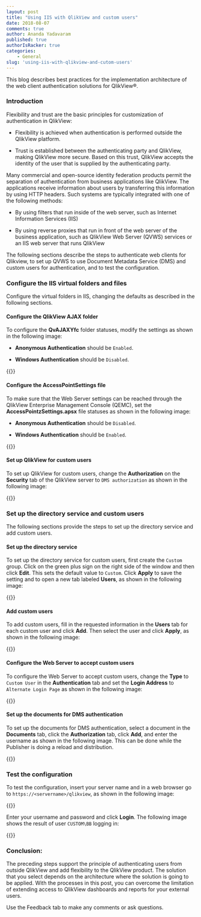 ```yaml
---
layout: post
title: "Using IIS with QlikView and custom users"
date: 2018-08-07
comments: true
author: Ananda Yadavaram
published: true
authorIsRacker: true
categories:
    - General
slug: 'using-iis-with-qlikview-and-cutom-users' 
---
```

This blog describes best practices for the implementation architecture
of the web client authentication solutions for QlikView&reg;.

<!--more-->

### Introduction

Flexibility and trust are the basic principles for customization of authentication
in QlikView:

- Flexibility is achieved when authentication is performed outside the QlikView
platform.

- Trust is established between the authenticating party and QlikView, making
QlikView more secure. Based on this trust, QlikView accepts the identity of the
user that is supplied by the authenticating party.

Many commercial and open-source identity federation products permit the
separation of authentication from business applications like QlikView. The
applications receive information about users by transferring this information
by using HTTP headers. Such systems are typically integrated with
one of the following methods:

- By using filters that run inside of the web server, such as Internet Information
Services (IIS)

- By using reverse proxies that run in front of the web server
of the business application, such as QlikView Web Server (QVWS) services or
an IIS web server that runs QlikView

The following sections describe the steps to authenticate web clients for
Qlikview, to set up QVWS to use Document Metadata Service (DMS) and custom
users for authentication, and to test the configuration.

### Configure the IIS virtual folders and files

Configure the virtual folders in IIS, changing the defaults as described in the
following sections.

#### Configure the QlikView AJAX folder

To configure the **QvAJAXYfc** folder statuses, modify the settings as shown in
the following image:

- **Anonymous Authentication** should be ``Enabled``.

- **Windows Authentication** should be ``Disabled``.

{{<img src="Picture1.png" title="" alt="">}}

#### Configure the AccessPointSettings file

To make sure that the Web Server settings can be reached through the QlikView
Enterprise Management Console (QEMC), set the **AccessPointzSettings.apsx** file
statuses as shown in the following image:

- **Anonymous Authentication** should be ``Disabled``.

- **Windows Authentication** should be ``Enabled``.

{{<img src="Picture2.png" title="" alt="">}}

#### Set up QlikView for custom users

To set up QlikView for custom users, change the **Authorization** on the
**Security** tab of the QlikView server to ``DMS authorization`` as shown in
the following image:

{{<img src="Picture3.png" title="" alt="">}}

### Set up the directory service and custom users

The following sections provide the steps to set up the directory
service and add custom users.

#### Set up the directory service

To set up the directory service for custom users, first create the ``Custom``
group. Click on the green plus sign on the right side of the window and then
click **Edit**. This sets the default value to ``Custom``. Click **Apply** to
save the setting and to open a new tab labeled **Users**, as shown in the
following image:

{{<img src="Picture4.png" title="" alt="">}}

#### Add custom users

To add custom users, fill in the requested information in the **Users** tab for each custom user and
click **Add**.  Then select the user and click **Apply**, as shown in the
following image:

{{<img src="Picture5.png" title="" alt="">}}

#### Configure the Web Server to accept custom users

To configure the Web Server to accept custom users, change the **Type** to
``Custom User`` in the **Authentication** tab and set the **Login Address**
to ``Alternate Login Page`` as shown in the following image:

{{<img src="Picture6.png" title="" alt="">}}

#### Set up the documents for DMS authentication

To set up the documents for DMS authentication, select a document in the
**Documents** tab, click the **Authorization** tab, click **Add**, and enter the
username as shown in the following image. This can be done while the Publisher
is doing a reload and distribution.

{{<img src="Picture7.png" title="" alt="">}}

### Test the configuration

To test the configuration, insert your server name and in a web browser go to
``https://<servername>/qlikview``, as shown in the following
image:

{{<img src="Picture8.png" title="" alt="">}}

Enter your username and password and click **Login**. The following image shows
the result of user ``CUSTOM\BB`` logging in:

{{<img src="Picture9.png" title="" alt="">}}

### Conclusion:

The preceding steps support the principle of authenticating users from outside
QlikView and add flexibility to the QlikView product. The solution that you select
depends on the architecture where the solution is going to be applied. With the
processes in this post, you can overcome the limitation of extending access to
QlikView dashboards and reports for your external users.

Use the Feedback tab to make any comments or ask questions.


